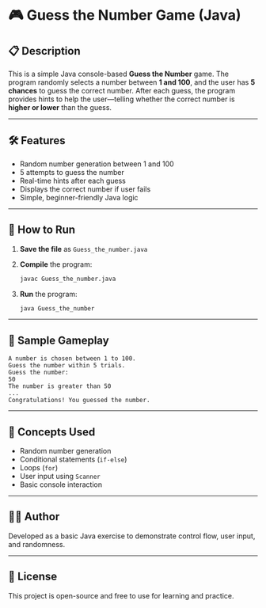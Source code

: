 # 🎮 Guess the Number Game (Java)

## 📋 Description

This is a simple Java console-based **Guess the Number** game. The program randomly selects a number between **1 and 100**, and the user has **5 chances** to guess the correct number. After each guess, the program provides hints to help the user—telling whether the correct number is **higher or lower** than the guess.

---

## 🛠 Features

* Random number generation between 1 and 100
* 5 attempts to guess the number
* Real-time hints after each guess
* Displays the correct number if user fails
* Simple, beginner-friendly Java logic

---

## 🚀 How to Run

1. **Save the file** as `Guess_the_number.java`
2. **Compile** the program:

   ```bash
   javac Guess_the_number.java
   ```
3. **Run** the program:

   ```bash
   java Guess_the_number
   ```

---

## 📌 Sample Gameplay

```
A number is chosen between 1 to 100.
Guess the number within 5 trials.
Guess the number:
50
The number is greater than 50
...
Congratulations! You guessed the number.
```

---

## 🧠 Concepts Used

* Random number generation
* Conditional statements (`if-else`)
* Loops (`for`)
* User input using `Scanner`
* Basic console interaction

---

## 👨‍💻 Author

Developed as a basic Java exercise to demonstrate control flow, user input, and randomness.

---

## 📄 License

This project is open-source and free to use for learning and practice.

